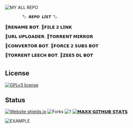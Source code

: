![MY ALL REPO](https://telegra.ph/file/bd0ac21d16a564796ecf4.png)


            🏷️ 𝙍𝙀𝙋𝙊 𝙇𝙄𝙎𝙏 🏷️

🔻𝗥𝗘𝗡𝗔𝗠𝗘 𝗕𝗢𝗧. 🔻𝗙𝗜𝗟𝗘 𝟮 𝗟𝗜𝗡𝗞

🔻𝗨𝗥𝗟 𝗨𝗣𝗟𝗢𝗔𝗗𝗘𝗥. 🔻𝗧𝗢𝗥𝗥𝗘𝗡𝗧 𝗠𝗜𝗥𝗥𝗢𝗥

🔻𝗖𝗢𝗡𝗩𝗘𝗥𝗧𝗢𝗥 𝗕𝗢𝗧. 🔻𝗙𝗢𝗥𝗖𝗘 𝟮 𝗦𝗨𝗕𝗦 𝗕𝗢𝗧

🔻𝗧𝗢𝗥𝗥𝗘𝗡𝗧 𝗟𝗘𝗘𝗖𝗛 𝗕𝗢𝗧. 🔻𝗭𝗘𝗘𝟱 𝗗𝗟 𝗕𝗢𝗧

#
#

## License
[![GPLv3 license](https://img.shields.io/badge/License-GPLv3-blue.svg)](https://github.com/maxxrider/maxxrider)

## Status
[![Website shields.io](https://img.shields.io/website-up-down-green-red/http/shields.io.svg)](https://github.com/MaxxRider/MaxxRider)
![Forks](https://img.shields.io/github/forks/MaxxRider/Max-Torrent-Leech-V2)
![1](https://github-readme-stats.vercel.app/api/top-langs/?username=MaxxRider&theme=blue-green)
[![𝗠𝗔𝗫𝗫 𝗚𝗜𝗧𝗛𝗨𝗕 𝗦𝗧𝗔𝗧𝗦](https://github-readme-stats.vercel.app/api?username=MaxxRider&theme=blue-green)](https://github.com/MaxxRider/MaxxRider)

![EXAMPLE](https://telegra.ph/file/d68af4563db6550749457.png)
